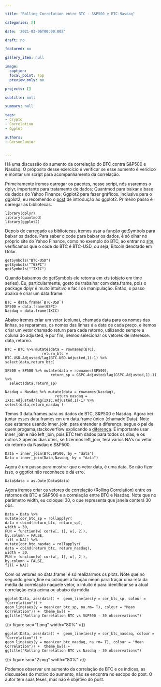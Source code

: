 ```yaml
---

title: "Rolling Correlation entre BTC - S&P500 e BTC-Nasdaq"

categories: []

date: '2021-03-06T00:00:00Z' 

draft: no

featured: no

gallery_item: null

image:
  caption: 
  focal_point: Top
  preview_only: no

projects: []

subtitle: null

summary: null

tags: 
- Crypto
- Correlation
- Ggplot

authors:
- GersonJunior


---
```

Há uma discussão do aumento da correlação do BTC contra S&P500 e Nasdaq. O próposito desse exercício é verificar se esse aumento é verídico e montar um script para acompanhamento da correlação.

Primeiramente iremos carregar os pacotes, nesse script, nós usaremos o dplyr, importante para tratamento de dados; Quantmod para baixar a base de dados do Yahoo Finance; Ggplot2 para fazer gráficos. Inclusive para o ggplot2, eu recomendo o [post](https://opencodecom.net/post/2021-08-22-introducao-ao-ggplot2/) de introdução ao ggplot2. 
Primeiro passo é carregar as bibliotecas.
 
    library(dplyr)
    library(quantmod)
    library(ggplot2)

Depois de carregado as bibliotecas, iremos usar a função getSymbols para baixar os dados. Para saber o code para baixar os dados, é só olhar no próprio site do Yahoo Finance, como no exemplo do BTC, ao entrar no [site](https://finance.yahoo.com/quote/BTC-USD?p=BTC-USD&.tsrc=fin-srch), verificamos que o code do BTC é BTC-USD, ou seja, Bitcoin denotado em Dólar.

    getSymbols("BTC-USD")
    getSymbols("^GSPC")
    getSymbols("^IXIC")

Quando baixamos do getSymbols ele retorna em xts (objeto em time series). Eu, particularmente, gosto de trabalhar com data.frame, pois o package dplyr é muito intuitivo e fácil de manipulação.
Então, o passo abaixo é criar um data.frame

    BTC = data.frame(`BTC-USD`)
    SP500 = data.frame(GSPC)
    Nasdaq = data.frame(IXIC)

Abaixo iremos criar um vetor (coluna), chamada data para os nomes das linhas, se reparamos, os nomes das linhas é a data de cada preço, e iremos criar um vetor chamado return para cada retorno, utilizando sempre a coluna do adjusted, e por fim, iremos selecionar os vetores de interesse: data, retorno.
  
    BTC = BTC %>% mutate(data = rownames(BTC),
                     return_btc = BTC.USD.Adjusted/lag(BTC.USD.Adjusted,1)-1) %>%
    select(data,return_btc)

    SP500 = SP500 %>% mutate(data = rownames(SP500),
                         return_sp = GSPC.Adjusted/lag(GSPC.Adjusted,1)-1) %>%
      select(data,return_sp)

    Nasdaq = Nasdaq %>% mutate(data = rownames(Nasdaq),
                           return_nasdaq = IXIC.Adjusted/lag(IXIC.Adjusted,1)-1) %>%
    select(data,return_nasdaq )

Temos 3 data.frames para os dados de BTC, S&P500  e Nasdaq. Agora irei juntar esses data.frames em um data.frame único (chamado Data). Note que estamos usando inner_join, para entender a diferença, segue o pai de quem progama,stackoverflow explicando a [diferença](https://stackoverflow.com/questions/5706437/whats-the-difference-between-inner-join-left-join-right-join-and-full-join#:~:text=INNER%20JOIN%3A%20returns%20rows%20when,matches%20in%20the%20left%20table.). É importante usar inner_join e não left_join, pois BTC tem dados para todos os dias, e os outros 2 apenas dias úteis, se fizermos left_join, terá varios NA's no vetor do retorno da Nasdaq e S&P500.

    Data = inner_join(BTC,SP500, by = "data")
    Data = inner_join(Data,Nasdaq, by = "data")

Agora é um passo para mostrar que o vetor data, é uma data. Se não fizer isso, o ggptlot não reconhece e dá erro.

    Data$data = as.Date(Data$data)

Agora iremos criar os vetores de correlação (Rolling Correlation) entre os retornos de BTC e S&P500 e a correlação entre BTC e Nasdaq. Note que no parâmetro width, eu coloquei 30, o que representa que janela conterá 30 obs.

    Data = Data %>%
    mutate(cor_btc_sp = rollapplyr(
    data = cbind(return_btc, return_sp),
    width = 30,
    FUN = function(w) cor(w[, 1], w[, 2]),
    by.column = FALSE,
    fill = NA)) %>%
    mutate(cor_btc_nasdaq = rollapplyr(
    data = cbind(return_btc, return_nasdaq),
    width = 30,
    FUN = function(w) cor(w[, 1], w[, 2]),
    by.column = FALSE,
    fill = NA))
  
Com os vetores no data.frame, é só realizarmos os plots. Note que no segundo geom_line eu coloquei a função mean para traçar uma reta da média da correlação naquele vetor, o intuito é para identificar se a atual correlação está acima ou abaixo da média  

    ggplot(Data, aes(data)) +  geom_line(aes(y = cor_btc_sp, colour = "Correlation")) +
    geom_line(aes(y = mean(cor_btc_sp, na.rm= T), colour = "Mean Correlation")) +  theme_bw() + 
    ggtitle("Rolling Correlation BTC vs S&P500 - 30 obsservations")

{{< figure src="1.png" width="80%" >}}

    ggplot(Data, aes(data)) +  geom_line(aes(y = cor_btc_nasdaq, colour = "Correlation")) +
    geom_line(aes(y = mean(cor_btc_nasdaq, na.rm= T), colour = "Mean Correlation")) +  theme_bw() + 
    ggtitle("Rolling Correlation BTC vs Nasdaq - 30 obsservations")

{{< figure src="2.png" width="80%" >}}

Podemos observar um aumento da correlação de BTC e os índices, as discussões do motivo do aumento, não se encontra no escopo do post. O autor tem suas teses, mas não é objetivo do post.







